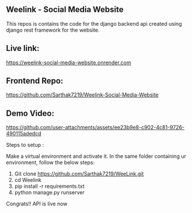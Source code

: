 ## Weelink - Social Media Website 

This repos is contains the code for the django backend api created using django rest framework for the website.

## Live link:
https://weelink-social-media-website.onrender.com

## Frontend Repo:
https://github.com/Sarthak7219/Weelink-Social-Media-Website

## Demo Video:
https://github.com/user-attachments/assets/ee23b9e8-c902-4c81-9726-490115adedcd

Steps to setup :

Make a virtual environment and activate it.
In the same folder containing ur environment, follow the below steps:

1) Git clone https://github.com/Sarthak7219/WeeLink.git
2) cd Weelink
3) pip install -r requirements.txt
4) python manage.py runserver

Congrats!! API is live now
